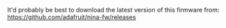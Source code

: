 It'd probably be best to download the latest version of this firmware from: https://github.com/adafruit/nina-fw/releases
